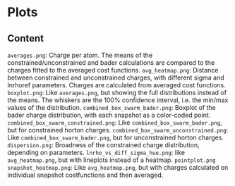 # Plots

## Content
`averages.png`: Charge per atom. The means of the constrained/unconstrained and bader calculations are compared to the charges fitted to the averaged cost functions.
`avg_heatmap.png`: Distance between constrained and unconstrained charges, with different sigma and lnrhoref parameters. Charges are calculated from averaged cost functions.
`boxplot.png`: Like `averages.png`, but showing the full distributions instead of the means. The whiskers are the 100% confidence interval, i.e. the min/max values of the distribution.
`combined_box_swarm_bader.png`: Boxplot of the bader charge distribution, with each snapshot as a color-coded point.
`combined_box_swarm_constrained.png`: Like `combined_box_swarm_bader.png`, but for constrained horton charges.
`combined_box_swarm_unconstrained.png`: Like `combined_box_swarm_bader.png`, but for unconstrained horton charges.
`dispersion.png`: Broadness of the constrained charge distribution, depending on parameters.
`lnrho_vs_diff_sigma_hue.png`: like `avg_heatmap.png`, but with lineplots instead of a heatmap.
`pointplot.png`
`snapshot_heatmap.png`: Like `avg_heatmap.png`, but with charges calculated on individual snapshot costfunctions and then averaged.
